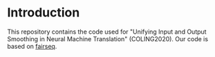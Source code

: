 # Introduction
This repository contains the code used for "Unifying Input and Output Smoothing in Neural Machine Translation" (COLING2020). Our code is based on
[fairseq](https://github.com/pytorch/fairseq).
